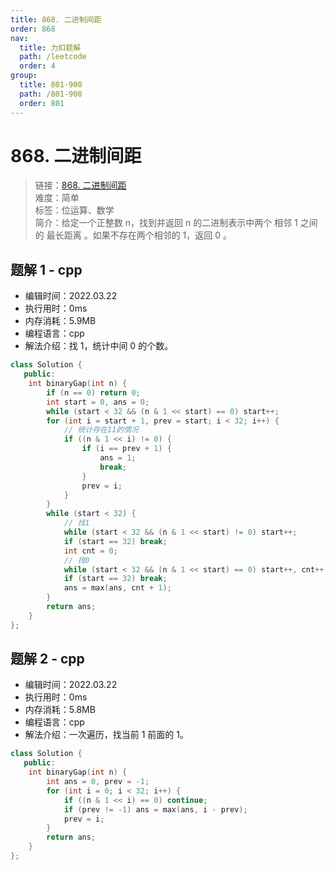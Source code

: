 ```yaml
---
title: 868. 二进制间距
order: 868
nav:
  title: 力扣题解
  path: /leetcode
  order: 4
group:
  title: 801-900
  path: /801-900
  order: 801
---
```


# 868. 二进制间距

> 链接：[868. 二进制间距](https://leetcode-cn.com/problems/binary-gap/)  
> 难度：简单  
> 标签：位运算、数学  
> 简介：给定一个正整数 n，找到并返回 n 的二进制表示中两个 相邻 1 之间的 最长距离 。如果不存在两个相邻的 1，返回 0 。

## 题解 1 - cpp

- 编辑时间：2022.03.22
- 执行用时：0ms
- 内存消耗：5.9MB
- 编程语言：cpp
- 解法介绍：找 1，统计中间 0 的个数。

```cpp
class Solution {
   public:
    int binaryGap(int n) {
        if (n == 0) return 0;
        int start = 0, ans = 0;
        while (start < 32 && (n & 1 << start) == 0) start++;
        for (int i = start + 1, prev = start; i < 32; i++) {
            // 统计存在11的情况
            if ((n & 1 << i) != 0) {
                if (i == prev + 1) {
                    ans = 1;
                    break;
                }
                prev = i;
            }
        }
        while (start < 32) {
            // 找1
            while (start < 32 && (n & 1 << start) != 0) start++;
            if (start == 32) break;
            int cnt = 0;
            // 找0
            while (start < 32 && (n & 1 << start) == 0) start++, cnt++;
            if (start == 32) break;
            ans = max(ans, cnt + 1);
        }
        return ans;
    }
};
```

## 题解 2 - cpp

- 编辑时间：2022.03.22
- 执行用时：0ms
- 内存消耗：5.8MB
- 编程语言：cpp
- 解法介绍：一次遍历，找当前 1 前面的 1。

```cpp
class Solution {
   public:
    int binaryGap(int n) {
        int ans = 0, prev = -1;
        for (int i = 0; i < 32; i++) {
            if ((n & 1 << i) == 0) continue;
            if (prev != -1) ans = max(ans, i - prev);
            prev = i;
        }
        return ans;
    }
};
```
